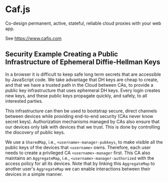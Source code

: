 # Caf.js

Co-design permanent, active, stateful, reliable cloud proxies with your web app.

See https://www.cafjs.com

## Security Example Creating a Public Infrastructure of Ephemeral Diffie-Hellman Keys

In a browser it is difficult to keep safe long term secrets that are accessible by JavaScript code. We take advantage that DH keys are cheap to create, and that we have a trusted path in the Cloud between CAs, to provide a public key infrastructure that uses ephemeral DH keys. Every login creates new keys, and these public keys propagate quickly, and safely, to all interested parties.

This infrastructure can then be used to bootstrap secure, direct channels between devices while providing end-to-end security (CAs never know secret keys). Authorization mechanisms managed by CAs also ensure that our devices only talk with devices that we trust. This is done by controlling the discovery of public keys.

We use a `SharedMap`, i.e.,  `<username>-manager-pubkeys`, to make visible all the public keys of the devices that `<username>` owns. Therefore, each user needs to create a  privileged CA `<username>-manager` first. This CA also maintains an `AggregateMap`, i.e., `<username>-manager-authorized` with the access policy for all its devices. Note that by  linking this `AggregateMap` to another user's `AggregateMap` we can enable interactions between their devices in a simple manner.
